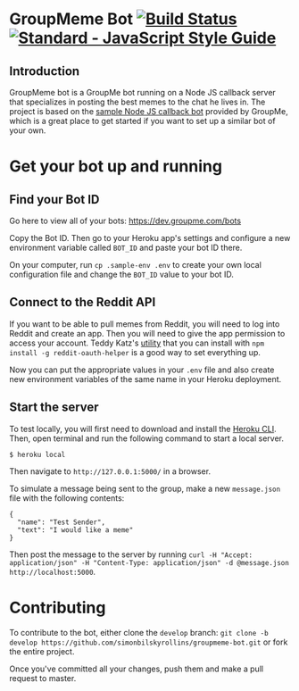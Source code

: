 # GroupMeme Bot [![Build Status](https://travis-ci.org/simonbilskyrollins/groupmeme-bot.svg?branch=master)](https://travis-ci.org/simonbilskyrollins/groupmeme-bot) [![Standard - JavaScript Style Guide](https://img.shields.io/badge/code%20style-standard-brightgreen.svg)](http://standardjs.com/)

## Introduction

GroupMeme bot is a GroupMe bot running on a Node JS callback server that specializes in posting the best memes to the chat he lives in.
The project is based on the [sample Node JS callback bot](https://github.com/groupme/bot-tutorial-nodejs) provided by GroupMe, which is a great place to get started if you want to set up a similar bot of your own.

# Get your bot up and running

## Find your Bot ID

Go here to view all of your bots:
https://dev.groupme.com/bots

Copy the Bot ID. Then go to your Heroku app's settings and configure a new environment variable called `BOT_ID` and paste your bot ID there.

On your computer, run `cp .sample-env .env` to create your own local configuration file and change the `BOT_ID` value to your bot ID.

## Connect to the Reddit API

If you want to be able to pull memes from Reddit, you will need to log into Reddit and create an app. Then you will need to give the app permission to access your account. Teddy Katz's [utility](https://github.com/not-an-aardvark/reddit-oauth-helper) that you can install with `npm install -g reddit-oauth-helper` is a good way to set everything up.

Now you can put the appropriate values in your `.env` file and also create new environment variables of the same name in your Heroku deployment.

## Start the server

To test locally, you will first need to download and install the [Heroku CLI](https://devcenter.heroku.com/articles/heroku-cli). Then, open terminal and run the following command to start a local server.

    $ heroku local

Then navigate to `http://127.0.0.1:5000/` in a browser.

To simulate a message being sent to the group, make a new `message.json` file with the following contents:

    {
      "name": "Test Sender",
      "text": "I would like a meme"
    }

Then post the message to the server by running `curl -H "Accept: application/json" -H "Content-Type: application/json" -d @message.json http://localhost:5000`.

# Contributing

To contribute to the bot, either clone the `develop` branch: `git clone -b develop https://github.com/simonbilskyrollins/groupmeme-bot.git` or fork the entire project.

Once you've committed all your changes, push them and make a pull request to master.
